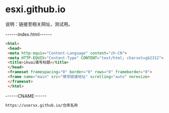 # esxi.github.io
说明：链接至相关网址，测试用。

------index.html------
```html
<html> 
 <head> 
 <meta http-equiv="Content-Language" content="zh-CN"> 
 <meta HTTP-EQUIV="Content-Type" CONTENT="text/html; charset=gb2312"> 
 <title>ikuai填写标题</title> 
 </head> 
 <frameset framespacing="0" border="0" rows="0" frameborder="0"> 
 <frame name="main" src="填写链接地址" scrolling="auto" noresize> 
 </frameset> 
 </html>
 ```
 
 ------CNAME------
 ```html
 https://userxx.github.io/仓库名称
```
